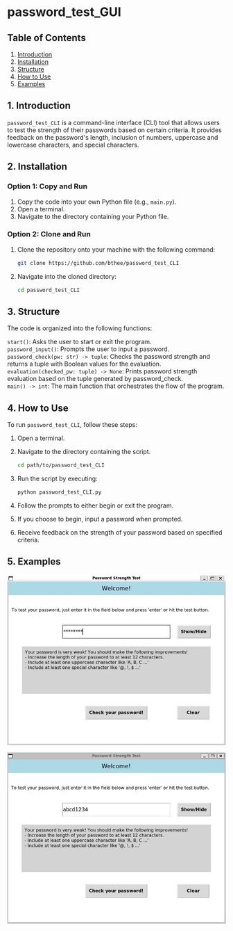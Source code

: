 # password_test_GUI

## Table of Contents

1. [Introduction](#introduction)
2. [Installation](#installation)
3. [Structure](#structure)
4. [How to Use](#how-to-use)
5. [Examples](#examples)

## 1. Introduction <a name="introduction"></a>

`password_test_CLI` is a command-line interface (CLI) tool that allows users to test the strength of their passwords based on certain criteria. It provides feedback on the password's length, inclusion of numbers, uppercase and lowercase characters, and special characters.

## 2. Installation <a name="installation"></a>

### Option 1: Copy and Run

1. Copy the code into your own Python file (e.g., `main.py`).
2. Open a terminal.
3. Navigate to the directory containing your Python file.

### Option 2: Clone and Run

1. Clone the repository onto your machine with the following command:

    ```bash
    git clone https://github.com/bthee/password_test_CLI
    ```

2. Navigate into the cloned directory:

    ```bash
    cd password_test_CLI
    ```

## 3. Structure <a name="structure"></a>

The code is organized into the following functions:

`start()`: Asks the user to start or exit the program.\
`password_input()`: Prompts the user to input a password.\
`password_check(pw: str) -> tuple`: Checks the password strength and returns a tuple with Boolean values for the evaluation.\
`evaluation(checked_pw: tuple) -> None`: Prints password strength evaluation based on the tuple generated by password_check.\
`main() -> int`: The main function that orchestrates the flow of the program.

## 4. How to Use <a name="how-to-use"></a>

To run `password_test_CLI`, follow these steps:

1. Open a terminal.
2. Navigate to the directory containing the script.

    ```bash
    cd path/to/password_test_CLI
    ```

3. Run the script by executing:

    ```bash
    python password_test_CLI.py
    ```

4. Follow the prompts to either begin or exit the program.
5. If you choose to begin, input a password when prompted.
6. Receive feedback on the strength of your password based on specified criteria.

## 5. Examples <a name="examples"></a>

![Example Image](example1.jpg)

![Example Image](example2.jpg)